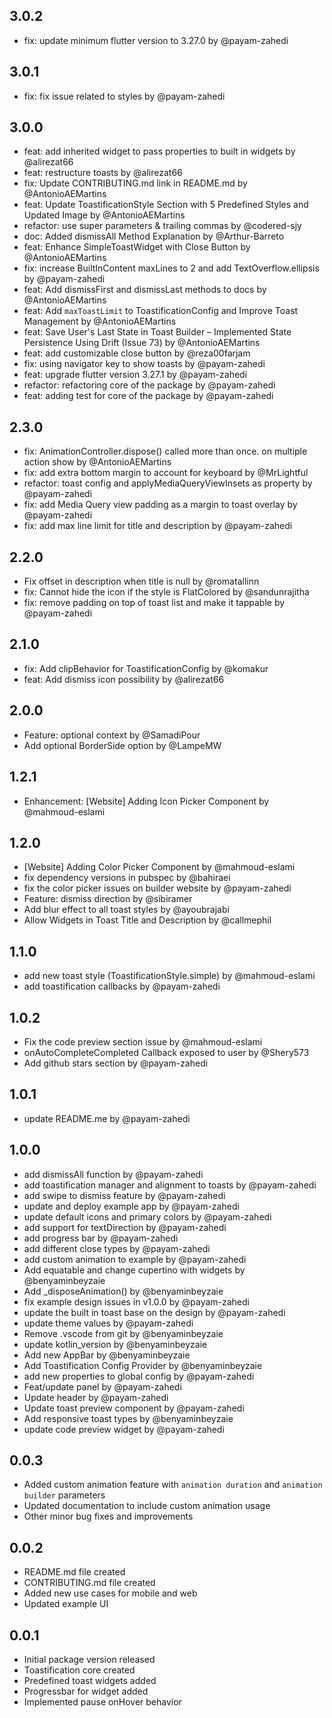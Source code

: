 ## 3.0.2
* fix: update minimum flutter version to 3.27.0 by @payam-zahedi

## 3.0.1
* fix: fix issue related to styles by @payam-zahedi

## 3.0.0

- feat: add inherited widget to pass properties to built in widgets by @alirezat66
- feat: restructure toasts by @alirezat66
- fix: Update CONTRIBUTING.md link in README.md by @AntonioAEMartins
- feat: Update ToastificationStyle Section with 5 Predefined Styles and Updated Image by @AntonioAEMartins
- refactor: use super parameters & trailing commas by @codered-sjy
- doc: Added dismissAll Method Explanation by @Arthur-Barreto
- feat: Enhance SimpleToastWidget with Close Button by @AntonioAEMartins
- fix: increase BuiltInContent maxLines to 2 and add TextOverflow.ellipsis by @payam-zahedi
- feat: Add dismissFirst and dismissLast methods to docs by @AntonioAEMartins
- feat: Add `maxToastLimit` to ToastificationConfig and Improve Toast Management by @AntonioAEMartins
- feat: Save User's Last State in Toast Builder – Implemented State Persistence Using Drift (Issue 73) by @AntonioAEMartins
- feat: add customizable close button by @reza00farjam
- fix: using navigator key to show toasts by @payam-zahedi
- feat: upgrade flutter version 3.27.1 by @payam-zahedi
- refactor: refactoring core of the package by @payam-zahedi
- feat: adding test for core of the package by @payam-zahedi

## 2.3.0

- fix: AnimationController.dispose() called more than once. on multiple action show by @AntonioAEMartins
- fix: add extra bottom margin to account for keyboard by @MrLightful
- refactor: toast config and applyMediaQueryViewInsets as property by @payam-zahedi
- fix: add Media Query view padding as a margin to toast overlay by @payam-zahedi
- fix: add max line limit for title and description by @payam-zahedi

## 2.2.0

- Fix offset in description when title is null by @romatallinn
- fix: Cannot hide the icon if the style is FlatColored by @sandunrajitha
- fix: remove padding on top of toast list and make it tappable by @payam-zahedi

## 2.1.0

- fix: Add clipBehavior for ToastificationConfig by @komakur
- feat: Add dismiss icon possibility by @alirezat66

## 2.0.0

- Feature: optional context by @SamadiPour
- Add optional BorderSide option by @LampeMW

## 1.2.1

- Enhancement: [Website] Adding Icon Picker Component by @mahmoud-eslami

## 1.2.0

- [Website] Adding Color Picker Component by @mahmoud-eslami
- fix dependency versions in pubspec by @bahiraei
- fix the color picker issues on builder website by @payam-zahedi
- Feature: dismiss direction by @sibiramer
- Add blur effect to all toast styles by @ayoubrajabi
- Allow Widgets in Toast Title and Description by @callmephil

## 1.1.0

- add new toast style (ToastificationStyle.simple) by @mahmoud-eslami
- add toastification callbacks by @payam-zahedi

## 1.0.2

- Fix the code preview section issue by @mahmoud-eslami
- onAutoCompleteCompleted Callback exposed to user by @Shery573
- Add github stars section by @payam-zahedi

## 1.0.1

- update README.me by @payam-zahedi

## 1.0.0

- add dismissAll function by @payam-zahedi
- add toastification manager and alignment to toasts by @payam-zahedi
- add swipe to dismiss feature by @payam-zahedi
- update and deploy example app by @payam-zahedi
- update default icons and primary colors by @payam-zahedi
- add support for textDirection by @payam-zahedi
- add progress bar by @payam-zahedi
- add different close types by @payam-zahedi
- add custom animation to example by @payam-zahedi
- Add equatable and change cupertino with widgets by @benyaminbeyzaie
- Add \_disposeAnimation() by @benyaminbeyzaie
- fix example design issues in v1.0.0 by @payam-zahedi
- update the built in toast base on the design by @payam-zahedi
- update theme values by @payam-zahedi
- Remove .vscode from git by @benyaminbeyzaie
- update kotlin_version by @benyaminbeyzaie
- Add new AppBar by @benyaminbeyzaie
- Add Toastification Config Provider by @benyaminbeyzaie
- add new properties to global config by @payam-zahedi
- Feat/update panel by @payam-zahedi
- Update header by @payam-zahedi
- Update toast preview component by @payam-zahedi
- Add responsive toast types by @benyaminbeyzaie
- update code preview widget by @payam-zahedi

## 0.0.3

- Added custom animation feature with `animation duration` and `animation builder` parameters
- Updated documentation to include custom animation usage
- Other minor bug fixes and improvements

## 0.0.2

- README.md file created
- CONTRIBUTING.md file created
- Added new use cases for mobile and web
- Updated example UI

## 0.0.1

- Initial package version released
- Toastification core created
- Predefined toast widgets added
- Progressbar for widget added
- Implemented pause onHover behavior
